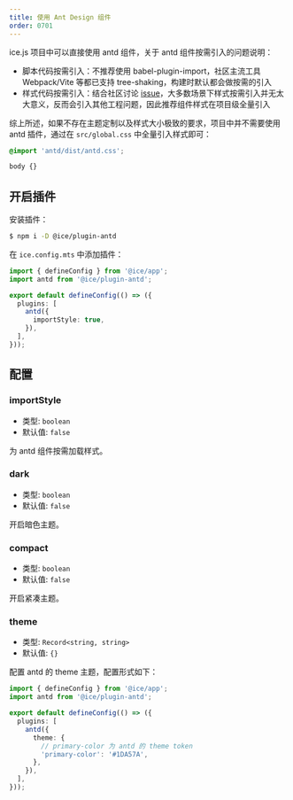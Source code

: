 ```yaml
---
title: 使用 Ant Design 组件
order: 0701
---
```


ice.js 项目中可以直接使用 antd 组件，关于 antd 组件按需引入的问题说明：
- 脚本代码按需引入：不推荐使用 babel-plugin-import，社区主流工具 Webpack/Vite 等都已支持 tree-shaking，构建时默认都会做按需的引入
- 样式代码按需引入：结合社区讨论 [issue](https://github.com/ant-design/ant-design/issues/16600#issuecomment-492572520)，大多数场景下样式按需引入并无太大意义，反而会引入其他工程问题，因此推荐组件样式在项目级全量引入

综上所述，如果不存在主题定制以及样式大小极致的要求，项目中并不需要使用 antd 插件，通过在 `src/global.css` 中全量引入样式即可：

```css title="src/global.css"
@import 'antd/dist/antd.css';

body {}
```

## 开启插件

安装插件：

```bash
$ npm i -D @ice/plugin-antd
```

在 `ice.config.mts` 中添加插件：

```ts title="ice.config.mts"
import { defineConfig } from '@ice/app';
import antd from '@ice/plugin-antd';

export default defineConfig(() => ({
  plugins: [
    antd({
      importStyle: true,
    }),
  ],
}));
```

## 配置

### importStyle

- 类型: `boolean`
- 默认值: `false`

为 antd 组件按需加载样式。

### dark

- 类型: `boolean`
- 默认值: `false`

开启暗色主题。

### compact

- 类型: `boolean`
- 默认值: `false`

开启紧凑主题。

### theme

- 类型: `Record<string, string>`
- 默认值: `{}`

配置 antd 的 theme 主题，配置形式如下：

```ts title="ice.config.mts"
import { defineConfig } from '@ice/app';
import antd from '@ice/plugin-antd';

export default defineConfig(() => ({
  plugins: [
    antd({
      theme: {
        // primary-color 为 antd 的 theme token
        'primary-color': '#1DA57A',
      },
    }),
  ],
}));
```
